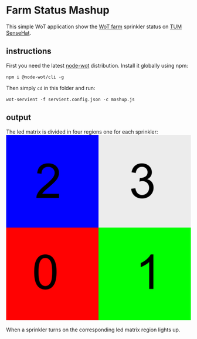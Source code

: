 # Farm Status Mashup
This simple WoT application show the [WoT farm](http://arces143100.arces.unibo.it/) sprinkler status on [TUM SenseHat](../../TDs/TUM). 

## instructions
First you need the latest [node-wot](https://github.com/eclipse/thingweb.node-wot/blob/master/examples/security/wot-servient.conf.json) distribution. Install it globally using npm:
```
npm i @node-wot/cli -g
```

Then simply `cd` in this folder and run:
```
wot-servient -f servient.config.json -c mashup.js
```

## output
The led matrix is divided in four regions one for each sprinkler:
![hat_regions](./output.png)

When a sprinkler turns on the corresponding led matrix region lights up.